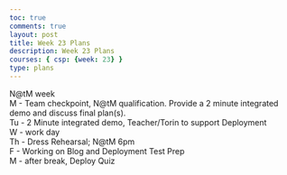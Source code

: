 ```yaml
---
toc: true
comments: true
layout: post
title: Week 23 Plans
description: Week 23 Plans
courses: { csp: {week: 23} }
type: plans
---
```


N@tM week<br>
M - Team checkpoint,  N@tM qualification. Provide a 2 minute integrated demo and discuss final plan(s).<br>
Tu - 2 Minute integrated demo, Teacher/Torin to support Deployment<br>
W - work day<br>
Th - Dress Rehearsal; N@tM 6pm<br>
F - Working on Blog and Deployment Test Prep<br>
M - after break, Deploy Quiz<br>